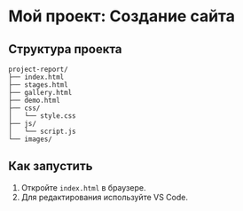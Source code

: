 # Мой проект: Создание сайта  

## Структура проекта  
```
project-report/
├── index.html
├── stages.html
├── gallery.html
├── demo.html
├── css/
│   └── style.css
├── js/
│   └── script.js
└── images/
```

## Как запустить  
1. Откройте `index.html` в браузере.  
2. Для редактирования используйте VS Code.  